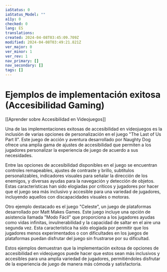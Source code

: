 ```yaml
---
iaStatus: 0
iaStatus_Model: ""
a11y: 0
checked: 0
lang: ES
translations: 
created: 2024-04-08T03:45:09.709Z
modified: 2024-04-08T03:49:21.821Z
ver_major: 0
ver_minor: 1
ver_rev: 1
nav_primary: []
nav_secondary: []
tags: []
---
```

# Ejemplos de implementación exitosa (Accesibilidad Gaming)

[[Aprender sobre Accesibilidad en Videojuegos]]

Una de las implementaciones exitosas de accesibilidad en videojuegos es la inclusión de varias opciones de personalización en el juego "The Last of Us Part II". Este juego de acción y aventura desarrollado por Naughty Dog ofrece una amplia gama de ajustes de accesibilidad que permiten a los jugadores personalizar la experiencia de juego de acuerdo a sus necesidades.

Entre las opciones de accesibilidad disponibles en el juego se encuentran controles remapeables, ajustes de contraste y brillo, subtítulos personalizables, indicadores visuales para señalar la dirección de los enemigos, y diversas ayudas para la navegación y detección de objetos. Estas características han sido elogiadas por críticos y jugadores por hacer que el juego sea más inclusivo y accesible para una variedad de jugadores, incluyendo aquellos con discapacidades visuales o motoras.

Otro ejemplo destacado es el juego "Celeste", un juego de plataformas desarrollado por Matt Makes Games. Este juego incluye una opción de asistencia llamada "Modo Fácil" que proporciona a los jugadores ayudas como vidas infinitas, invulnerabilidad y la capacidad de saltar en el aire una segunda vez. Esta característica ha sido elogiada por permitir que los jugadores menos experimentados o con dificultades en los juegos de plataformas puedan disfrutar del juego sin frustrarse por su dificultad.

Estos ejemplos demuestran que la implementación exitosa de opciones de accesibilidad en videojuegos puede hacer que estos sean más inclusivos y accesibles para una amplia variedad de jugadores, permitiéndoles disfrutar de la experiencia de juego de manera más cómoda y satisfactoria.
